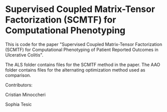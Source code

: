 # Supervised Coupled Matrix-Tensor Factorization (SCMTF) for Computational Phenotyping

This is code for the paper "Supervised Coupled Matrix-Tensor Factorization (SCMTF) for Computational Phenotyping of Patient Reported Outcomes in Ulcerative Colitis". 

The ALS folder contains files for the SCMTF method in the paper. The AAO folder contains files for the alternating optimization method used as comparison.

Contributors:

Cristian Minoccheri

Sophia Tesic
